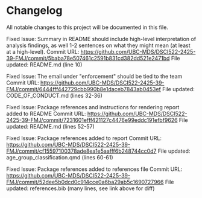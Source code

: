 
# Changelog

All notable changes to this project will be documented in this file.

Fixed Issue: Summary in README should include high-level interpretation of analysis findings, as well 1-2 sentences on what they might mean (at least at a high-level).
Commit URL: https://github.com/UBC-MDS/DSCI522-2425-39-FMJ/commit/5baba78e507461c2591b831cd382dd521e2471bd
File updated: README.md (line 10)

Fixed Issue: The email under "enforcement" should be tied to the team
Commit URL: https://github.com/UBC-MDS/DSCI522-2425-39-FMJ/commit/6444fff442729cbb990b8e1daceb7843ab0453ef
File updated: CODE_OF_CONDUCT.md (lines 32-36)

Fixed Issue: Package references and instructions for rendering report added to README
Commit URL: https://github.com/UBC-MDS/DSCI522-2425-39-FMJ/commit/7231601efff421127c4476e99eddc191efbf9626
File updated: README.md (lines 52-57)

Fixed Issue: Package references added to report
Commit URL: https://github.com/UBC-MDS/DSCI522-2425-39-FMJ/commit/cf15597100378ade8ea1e5aafff6b248744cc0d7
File updated: age_group_classification.qmd (lines 60-61)

Fixed Issue: Package references added to references file
Commit URL: https://github.com/UBC-MDS/DSCI522-2425-39-FMJ/commit/52dee5b0dcd0c914cce0a6ba29ab5c1690727966
File updated: references.bib (many lines, see link above for diff)